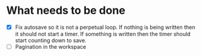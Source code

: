 # What needs to be done

- [x] Fix autosave so it is not a perpetual loop. If nothing is being written then it should not start a timer. If something is written then the timer should start counting down to save.
- [ ] Pagination in the workspace
